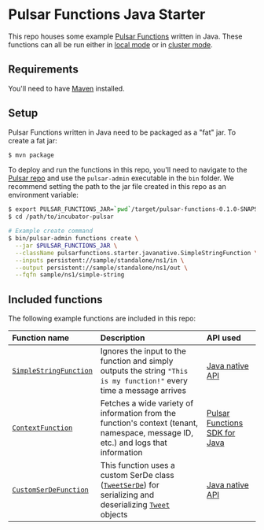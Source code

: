 # Pulsar Functions Java Starter

This repo houses some example [Pulsar Functions](http://pulsar.incubator.apache.org/docs/latest/functions/overview/) written in Java. These functions can all be run either in [local mode](http://pulsar.incubator.apache.org/docs/latest/functions/overview#local-run) or in [cluster mode](http://pulsar.incubator.apache.org/docs/latest/functions/overview#cluster-mode).

## Requirements

You'll need to have [Maven](https://maven.apache.org) installed.

## Setup

Pulsar Functions written in Java need to be packaged as a "fat" jar. To create a fat jar:

```bash
$ mvn package
```

To deploy and run the functions in this repo, you'll need to navigate to the [Pulsar repo](https://github.com/apache/incubator-pulsar) and use the `pulsar-admin` executable in the `bin` folder. We recommend setting the path to the jar file created in this repo as an environment variable:

```bash
$ export PULSAR_FUNCTIONS_JAR=`pwd`/target/pulsar-functions-0.1.0-SNAPSHOT-jar-with-dependencies.jar
$ cd /path/to/incubator-pulsar

# Example create command
$ bin/pulsar-admin functions create \
  --jar $PULSAR_FUNCTIONS_JAR \
  --className pulsarfunctions.starter.javanative.SimpleStringFunction \
  --inputs persistent://sample/standalone/ns1/in \
  --output persistent://sample/standalone/ns1/out \
  --fqfn sample/ns1/simple-string
```

## Included functions

The following example functions are included in this repo:

Function name | Description | API used
:-------------|:------------|:--------
[`SimpleStringFunction`](src/main/java/pulsarfunctions/starter/SimpleStringFunction.java) | Ignores the input to the function and simply outputs the string `"This is my function!"` every time a message arrives | [Java native API](http://pulsar.incubator.apache.org/docs/latest/functions/api#java-native)
[`ContextFunction`](src/main/java/pulsarfunctions/starter/ContextFunction.java) | Fetches a wide variety of information from the function's context (tenant, namespace, message ID, etc.) and logs that information | [Pulsar Functions SDK for Java](http://pulsar.incubator.apache.org/docs/latest/functions/api#java-sdk)
[`CustomSerDeFunction`](src/main/java/pulsarfunctions/starter/CustomSerDeFunction.java) | This function uses a custom SerDe class ([`TweetSerDe`](src/main/java/pulsarfunctions/starter/serde/TweetSerDe.java)) for serializing and deserializing [`Tweet`](src/main/java/pulsarfunctions/starter/serde/Tweet.java) objects | [Java native API](http://pulsar.incubator.apache.org/docs/latest/functions/api#java-native)
